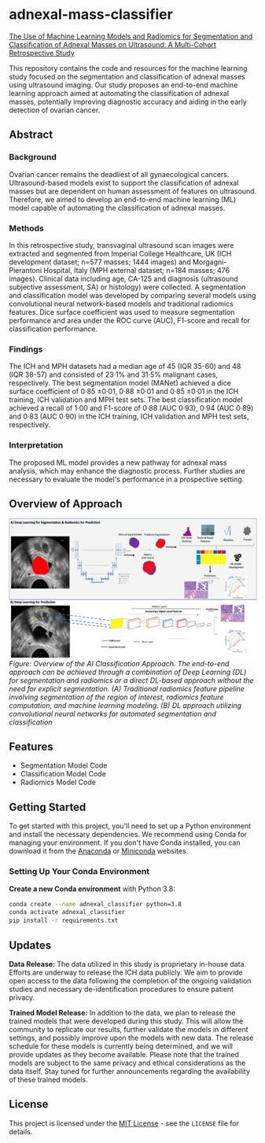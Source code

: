 # adnexal-mass-classifier

[The Use of Machine Learning Models and Radiomics for Segmentation and Classification of Adnexal Masses on Ultrasound: A Multi-Cohort Retrospective Study](https://papers.ssrn.com/sol3/papers.cfm?abstract_id=4427456)

This repository contains the code and resources for the machine learning study focused on the segmentation and classification of adnexal masses using ultrasound imaging. Our study proposes an end-to-end machine learning approach aimed at automating the classification of adnexal masses, potentially improving diagnostic accuracy and aiding in the early detection of ovarian cancer.

## Abstract 
### Background
Ovarian cancer remains the deadliest of all gynaecological cancers. Ultrasound-based models exist to support the classification of adnexal masses but are dependent on human assessment of features on ultrasound. Therefore, we aimed to develop an end-to-end machine learning (ML) model capable of automating the classification of adnexal masses.
### Methods
In this retrospective study, transvaginal ultrasound scan images were extracted and segmented from Imperial College Healthcare, UK (ICH development dataset; n=577 masses; 1444 images)
and Morgagni-Pierantoni Hospital, Italy (MPH external dataset; n=184 masses; 476 images). Clinical data including age, CA-125 and diagnosis (ultrasound subjective assessment, SA) or
histology) were collected. A segmentation and classification model was developed by comparing several models using convolutional neural network-based models and traditional radiomics
features. Dice surface coefficient was used to measure segmentation performance and area under the ROC curve (AUC), F1-score and recall for classification performance.
### Findings
The ICH and MPH datasets had a median age of 45 (IQR 35-60) and 48 (IQR 38-57) and consisted of 23·1% and 31·5% malignant cases, respectively. The best segmentation model (MANet) achieved a dice surface coefficient of 0·85 ±0·01, 0·88 ±0·01 and 0·85 ±0·01 in the ICH training, ICH validation and MPH test sets. The best classification model achieved a recall of 1·00 and F1-score of 0·88 (AUC 0·93), 0·94 (AUC 0·89) and 0·83 (AUC 0·90) in the ICH training, ICH validation and MPH test sets, respectively.
### Interpretation
The proposed ML model provides a new pathway for adnexal mass analysis, which may enhance the diagnostic process. Further studies are necessary to evaluate the model's performance in a prospective setting.

## Overview of Approach  
![Overview of the AI Classification Approach](figures/Overview.png)
*Figure: Overview of the AI Classification Approach. The end-to-end approach can be achieved through a combination of Deep Learning (DL) for segmentation and radiomics or a direct DL-based approach without the need for explicit segmentation. (A) Traditional radiomics feature pipeline involving segmentation of the region of interest, radiomics feature computation, and machine learning modeling. (B) DL approach utilizing convolutional neural networks for automated segmentation and classification*

## Features 
- Segmentation Model Code
- Classification Model Code
- Radiomics Model Code 


## Getting Started

To get started with this project, you'll need to set up a Python environment and install the necessary dependencies. We recommend using Conda for managing your environment. If you don't have Conda installed, you can download it from the [Anaconda](https://www.anaconda.com/products/individual) or [Miniconda](https://docs.conda.io/en/latest/miniconda.html) websites.

### Setting Up Your Conda Environment

**Create a new Conda environment** with Python 3.8:

```sh
conda create --name adnexal_classifier python=3.8
conda activate adnexal_classifier
pip install -r requirements.txt
```


## Updates
**Data Release:** The data utilized in this study is proprietary in-house data. Efforts are underway to release the ICH data publicly. We aim to provide open access to the data following the completion of the ongoing validation studies and necessary de-identification procedures to ensure patient privacy.

**Trained Model Release:** In addition to the data, we plan to release the trained models that were developed during this study. This will allow the community to replicate our results, further validate the models in different settings, and possibly improve upon the models with new data. The release schedule for these models is currently being determined, and we will provide updates as they become available. Please note that the trained models are subject to the same privacy and ethical considerations as the data itself. Stay tuned for further announcements regarding the availability of these trained models.

## License    
This project is licensed under the [MIT License](LICENSE) - see the `LICENSE` file for details.


